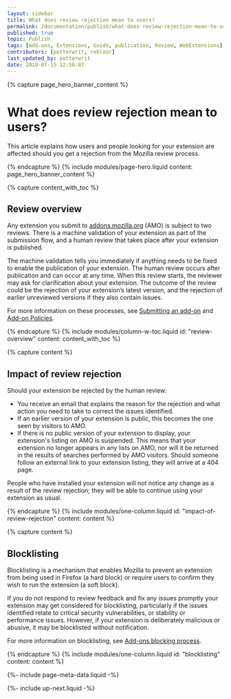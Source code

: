 ```yaml
---
layout: sidebar
title: What does review rejection mean to users?
permalink: /documentation/publish/what-does-review-rejection-mean-to-users/
published: true
topic: Publish
tags: [Add-ons, Extensions, Guide, publication, Review, WebExtensions]
contributors: [potterwrit, rebloor]
last_updated_by: potterwrit
date: 2019-07-15 12:58:07
---
```


<!-- Page Hero Banner -->

{% capture page_hero_banner_content %}

# What does review rejection mean to users?

This article explains how users and people looking for your extension are affected should you get a rejection from the Mozilla review process.

{% endcapture %}
{% include modules/page-hero.liquid
	content: page_hero_banner_content
%}

<!-- END: Page Hero Banner -->

<!-- Content with Table of Contents Module -->

{% capture content_with_toc %}

## Review overview

Any extension you submit to [addons.mozilla.org](https://addons.mozilla.org) (AMO) is subject to two reviews. There is a machine validation of your extension as part of the submission flow, and a human review that takes place after your extension is published.

The machine validation tells you immediately if anything needs to be fixed to enable the publication of your extension. The human review occurs after publication and can occur at any time. When this review starts, the reviewer may ask for clarification about your extension. The outcome of the review could be the rejection of your extension’s latest version, and the rejection of earlier unreviewed versions if they also contain issues.

For more information on these processes, see [Submitting an add-on](/documentation/publish/submitting-an-add-on/) and [Add-on Policies](/documentation/publish/add-on-policies/).

{% endcapture %}
{% include modules/column-w-toc.liquid
  id: "review-overview"
  content: content_with_toc
%}

<!-- END: Content with Table of Contents -->
<!-- Single Column Body Module -->

{% capture content %}

## Impact of review rejection

Should your extension be rejected by the human review:

- You receive an email that explains the reason for the rejection and what action you need to take to correct the issues identified.
- If an earlier version of your extension is public, this becomes the one seen by visitors to AMO.
- If there is no public version of your extension to display, your extension's listing on AMO is suspended. This means that your extension no longer appears in any lists on AMO, nor will it be returned in the results of searches performed by AMO visitors. Should someone follow an external link to your extension listing, they will arrive at a 404 page.

People who have installed your extension will not notice any change as a result of the review rejection; they will be able to continue using your extension as usual.

{% endcapture %}
{% include modules/one-column.liquid
  id: "impact-of-review-rejection"
  content: content
%}

<!-- END: Single Column Body Module -->
<!-- Single Column Body Module -->

{% capture content %}

## Blocklisting

Blocklisting is a mechanism that enables Mozilla to prevent an extension from being used in Firefox (a hard block) or require users to confirm they wish to run the extension (a soft block).

If you do not respond to review feedback and fix any issues promptly your extension may get considered for blocklisting, particularly if the issues identified relate to critical security vulnerabilities, or stability or performance issues. However, if your extension is deliberately malicious or abusive, it may be blocklisted without notification.

For more information on blocklisting, see [Add-ons blocking process](/documentation/publish/add-ons-blocking-process/).

{% endcapture %}
{% include modules/one-column.liquid
  id: "blocklisting"
  content: content
%}

<!-- END: Single Column Body Module -->
<!-- Meta Data -->

{%- include page-meta-data.liquid -%}

<!-- END: Meta Data -->

<!-- Up Next -->

{%- include up-next.liquid -%}

<!-- END: Up Next -->
